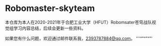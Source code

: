# Robomaster-skyteam
本仓库为本人在2020-2021年于合肥工业大学（HFUT）Robomsater苍穹战队视觉组学习内容总结，后续会更新一些资料。

如果您有什么问题，欢迎通过邮件联系我，2393787884@qq.com。
'''“”“”“”’
